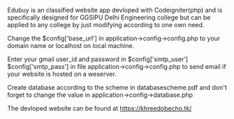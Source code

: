 Edubuy is an classified website app devloped with Codeigniter(php) and is specifically designed for GGSIPU Delhi Engineering college but can be applied to any college by just modifying according to one own need.



Change the $config['base_url'] in application->config->config.php to your domain name or localhost on local machine.



Enter your gmail user_id and password in $config['smtp_user'] 
$config['smtp_pass'] in file application->config->config.php to send email if your website is hosted on a weserver.



Create database according to the scheme in databasescheme.pdf and don't forget to change the value in application->config->database.php


The devloped website can be found at https://khreedobecho.tk/

